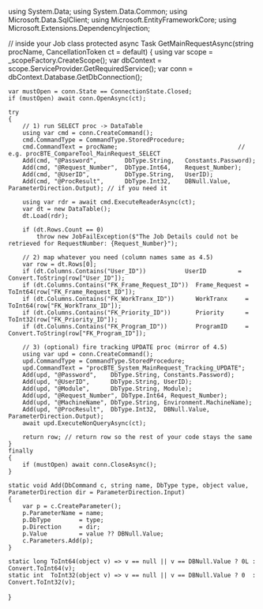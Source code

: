using System.Data;
using System.Data.Common;
using Microsoft.Data.SqlClient;
using Microsoft.EntityFrameworkCore;
using Microsoft.Extensions.DependencyInjection;

// inside your Job class
protected async Task<DataRow> GetMainRequestAsync(string procName, CancellationToken ct = default)
{
    using var scope     = _scopeFactory.CreateScope();
    var dbContext       = scope.ServiceProvider.GetRequiredService<DBServerContext>();
    var conn            = dbContext.Database.GetDbConnection();

    var mustOpen = conn.State == ConnectionState.Closed;
    if (mustOpen) await conn.OpenAsync(ct);

    try
    {
        // 1) run SELECT proc -> DataTable
        using var cmd = conn.CreateCommand();
        cmd.CommandType = CommandType.StoredProcedure;
        cmd.CommandText = procName;                                  // e.g. procBTE_CompareTool_MainRequest_SELECT
        Add(cmd, "@Password",        DbType.String,   Constants.Password);
        Add(cmd, "@Request_Number",  DbType.Int64,    Request_Number);
        Add(cmd, "@UserID",          DbType.String,   UserID);
        Add(cmd, "@ProcResult",      DbType.Int32,    DBNull.Value, ParameterDirection.Output); // if you need it

        using var rdr = await cmd.ExecuteReaderAsync(ct);
        var dt = new DataTable();
        dt.Load(rdr);

        if (dt.Rows.Count == 0)
            throw new JobFailException($"The Job Details could not be retrieved for RequestNumber: {Request_Number}");

        // 2) map whatever you need (column names same as 4.5)
        var row = dt.Rows[0];
        if (dt.Columns.Contains("User_ID"))           UserID         = Convert.ToString(row["User_ID"]);
        if (dt.Columns.Contains("FK_Frame_Request_ID"))  Frame_Request = ToInt64(row["FK_Frame_Request_ID"]);
        if (dt.Columns.Contains("FK_WorkTranx_ID"))      WorkTranx     = ToInt64(row["FK_WorkTranx_ID"]);
        if (dt.Columns.Contains("FK_Priority_ID"))       Priority      = ToInt32(row["FK_Priority_ID"]);
        if (dt.Columns.Contains("FK_Program_ID"))        ProgramID     = Convert.ToString(row["FK_Program_ID"]);

        // 3) (optional) fire tracking UPDATE proc (mirror of 4.5)
        using var upd = conn.CreateCommand();
        upd.CommandType = CommandType.StoredProcedure;
        upd.CommandText = "procBTE_System_MainRequest_Tracking_UPDATE";
        Add(upd, "@Password",    DbType.String, Constants.Password);
        Add(upd, "@UserID",      DbType.String, UserID);
        Add(upd, "@Module",      DbType.String, Module);
        Add(upd, "@Request_Number", DbType.Int64, Request_Number);
        Add(upd, "@MachineName", DbType.String, Environment.MachineName);
        Add(upd, "@ProcResult",  DbType.Int32,  DBNull.Value, ParameterDirection.Output);
        await upd.ExecuteNonQueryAsync(ct);

        return row; // return row so the rest of your code stays the same
    }
    finally
    {
        if (mustOpen) await conn.CloseAsync();
    }

    static void Add(DbCommand c, string name, DbType type, object value, ParameterDirection dir = ParameterDirection.Input)
    {
        var p = c.CreateParameter();
        p.ParameterName = name;
        p.DbType        = type;
        p.Direction     = dir;
        p.Value         = value ?? DBNull.Value;
        c.Parameters.Add(p);
    }

    static long ToInt64(object v) => v == null || v == DBNull.Value ? 0L : Convert.ToInt64(v);
    static int  ToInt32(object v) => v == null || v == DBNull.Value ? 0  : Convert.ToInt32(v);
}
